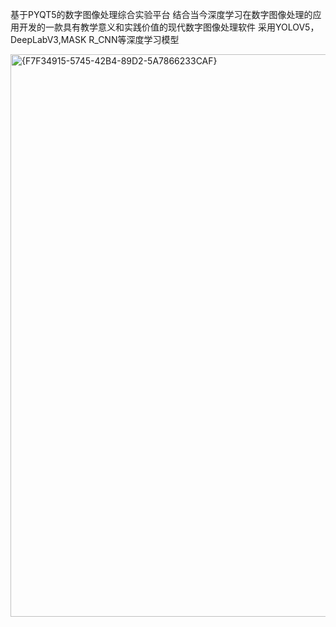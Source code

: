 基于PYQT5的数字图像处理综合实验平台
结合当今深度学习在数字图像处理的应用开发的一款具有教学意义和实践价值的现代数字图像处理软件
采用YOLOV5，DeepLabV3,MASK R_CNN等深度学习模型

<img width="900" alt="{F7F34915-5745-42B4-89D2-5A7866233CAF}" src="https://github.com/user-attachments/assets/9948dbe2-a4e6-41ff-a64a-78b2d5a7281b" />
